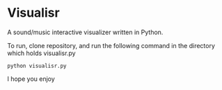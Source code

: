 # Visualisr
A sound/music interactive visualizer written in Python. 

To run, clone repository, and run the following command in the directory which holds visualisr.py

```
python visualisr.py
```

I hope you enjoy
